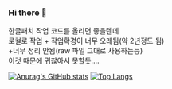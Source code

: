 ### Hi there 👋

한글패치 작업 코드를 올리면 좋을텐데<br>
로컬로 작업 + 작업확경이 너무 오래됨(약 2년정도 됨)<br>
+너무 정리 안됨(raw 파일 그대로 사용하는등)<br>
이것 때문에 귀찮아서 못할듯....

<!--
**Wintiger0222/wintiger0222** is a ✨ _special_ ✨ repository because its `README.md` (this file) appears on your GitHub profile.

Here are some ideas to get you started:

- 🔭 I’m currently working on ...
- 🌱 I’m currently learning ...
- 👯 I’m looking to collaborate on ...
- 🤔 I’m looking for help with ...
- 💬 Ask me about ...
- 📫 How to reach me: ...
- 😄 Pronouns: ...
- ⚡ Fun fact: ...
-->
[![Anurag's GitHub stats](https://github-readme-stats.vercel.app/api?username=wintiger0222)](https://github.com/anuraghazra/github-readme-stats)
[![Top Langs](https://github-readme-stats.vercel.app/api/top-langs/?username=wintiger0222)](https://github.com/anuraghazra/github-readme-stats)
